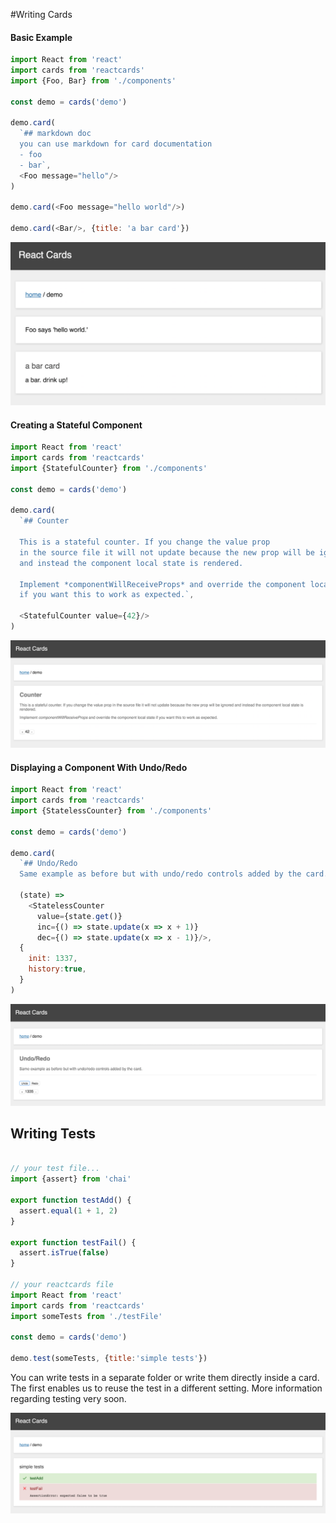 #Writing Cards

#### Basic Example

```javascript
import React from 'react'
import cards from 'reactcards'
import {Foo, Bar} from './components'

const demo = cards('demo')

demo.card(
  `## markdown doc
  you can use markdown for card documentation
  - foo
  - bar`,
  <Foo message="hello"/>
)

demo.card(<Foo message="hello world"/>)

demo.card(<Bar/>, {title: 'a bar card'})

```

![card](/assets/images/component.png)

#### Creating a Stateful Component

```javascript
import React from 'react'
import cards from 'reactcards'
import {StatefulCounter} from './components'

const demo = cards('demo')

demo.card(
  `## Counter

  This is a stateful counter. If you change the value prop
  in the source file it will not update because the new prop will be ignored
  and instead the component local state is rendered.

  Implement *componentWillReceiveProps* and override the component local state
  if you want this to work as expected.`,

  <StatefulCounter value={42}/>
)

```

![card with stateful component](/assets/images/component_state.png)

#### Displaying a Component With Undo/Redo


```javascript
import React from 'react'
import cards from 'reactcards'
import {StatelessCounter} from './components'

const demo = cards('demo')

demo.card(
  `## Undo/Redo
  Same example as before but with undo/redo controls added by the card.`,

  (state) =>
    <StatelessCounter
      value={state.get()}
      inc={() => state.update(x => x + 1)}
      dec={() => state.update(x => x - 1)}/>,
  {
    init: 1337,
    history:true,
  }
)

```

![card with stateful component and undo/redo](/assets/images/component_state_undo_redo.png)


## Writing Tests

```javascript

// your test file...
import {assert} from 'chai'

export function testAdd() {
  assert.equal(1 + 1, 2)
}

export function testFail() {
  assert.isTrue(false)
}

// your reactcards file
import React from 'react'
import cards from 'reactcards'
import someTests from './testFile'

const demo = cards('demo')

demo.test(someTests, {title:'simple tests'})
```


You can write tests in a separate folder or write them directly inside a card. The first enables us to reuse the test
in a different setting. More information regarding testing very soon.

![test card](/assets/images/component_test.png)